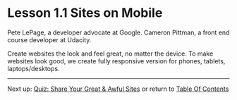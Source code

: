 # Lesson 1.1 Sites on Mobile

Pete LePage, a developer advocate at Google.
Cameron Pittman, a front end course developer at Udacity.

Create websites the look and feel great, no matter the device.
To make websites look good, we create fully responsive version for phones, tablets, laptops/desktops.

- - -
Next up: [Quiz: Share Your Great & Awful Sites](ND024_Part2_Lesson01_02.md) or return to [Table Of Contents](./ND024_TableOfContents.md)